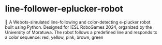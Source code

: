 # line-follower-eplucker-robot
🤖 A Webots-simulated line-following and color-detecting e-plucker robot built using Python. Designed for IESL RoboGames 2024, organized by the University of Moratuwa. The robot follows a predefined line and responds to a color sequence: red, yellow, pink, brown, green
